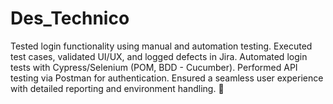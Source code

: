 # Des_Technico
Tested login functionality using manual and automation testing. Executed test cases, validated UI/UX, and logged defects in Jira. Automated login tests with Cypress/Selenium (POM, BDD - Cucumber). Performed API testing via Postman for authentication. Ensured a seamless user experience with detailed reporting and environment handling. 🚀
